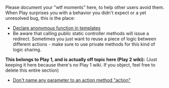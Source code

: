 Please document your "wtf moments" here, to help other users avoid them.
When Play surprises you with a behavior you didn't expect or a yet unresolved bug, this is the place:

 - [Declare anonymous function in templates](https://github.com/playframework/Play20/wiki/Declare-anonymous-function-in-templates)
 - Be aware that calling public static controller methods will issue a redirect. Sometimes you just want to reuse a piece of logic between different actions - make sure to use private methods for this kind of logic sharing.

**This belongs to Play 1, and is actually off topic here (Play 2 wiki):**
(Just keeping it here because there's no Play 1 wiki. If you object, feel free to delete this entire section)

 - [Don't name any parameter to an action method "action"](https://play.lighthouseapp.com/projects/57987-play-framework/tickets/1381-enums-are-not-parsed-correctly-are-null-at-action-methods)

